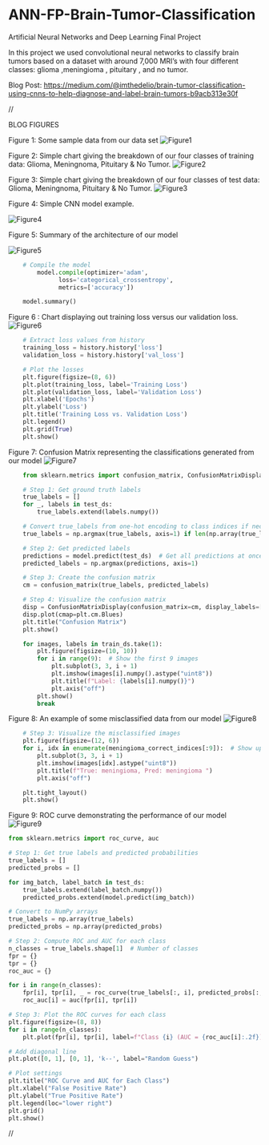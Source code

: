 # ANN-FP-Brain-Tumor-Classification

Artificial Neural Networks and Deep Learning Final Project

In this project we used convolutional neural networks to classify brain tumors based on a dataset with around 7,000 MRI’s with four different classes: glioma ,meningioma , pituitary , and no tumor.

Blog Post: https://medium.com/@imthedelio/brain-tumor-classification-using-cnns-to-help-diagnose-and-label-brain-tumors-b9acb313e30f

// 

BLOG FIGURES

Figure 1: Some sample data from our data set
![Figure1](./blog_figures/sample_data.png)

Figure 2: Simple chart giving the breakdown of our four classes of training data: Glioma, Meningnoma, Pituitary & No Tumor.
![Figure2](./blog_figures/training_label_count.png)

Figure 3: Simple chart giving the breakdown of our four classes of test data: Glioma, Meningnoma, Pituitary & No Tumor.
![Figure3](./blog_figures/testing_label_count.png)

Figure 4: Simple CNN model example.

![Figure4](./blog_figures/cnn_example.png)

Figure 5: Summary of the architecture of our model

![Figure5](./blog_figures/model_summary.png)

```python
    # Compile the model
        model.compile(optimizer='adam',
              loss='categorical_crossentropy',
              metrics=['accuracy'])

    model.summary()
```


Figure 6 : Chart displaying out training loss versus our validation loss.
![Figure6](./blog_figures/loss.png)

```python
    # Extract loss values from history
    training_loss = history.history['loss']
    validation_loss = history.history['val_loss']

    # Plot the losses
    plt.figure(figsize=(8, 6))
    plt.plot(training_loss, label='Training Loss')
    plt.plot(validation_loss, label='Validation Loss')
    plt.xlabel('Epochs')
    plt.ylabel('Loss')
    plt.title('Training Loss vs. Validation Loss')
    plt.legend()
    plt.grid(True)
    plt.show()
```


Figure 7: Confusion Matrix representing the classifications generated from our model
![Figure7](./blog_figures/confusion_matrix.png)

```python
    from sklearn.metrics import confusion_matrix, ConfusionMatrixDisplay

    # Step 1: Get ground truth labels
    true_labels = []
    for _, labels in test_ds:
        true_labels.extend(labels.numpy())

    # Convert true_labels from one-hot encoding to class indices if necessary
    true_labels = np.argmax(true_labels, axis=1) if len(np.array(true_labels).shape) > 1 else np.array(true_labels)

    # Step 2: Get predicted labels
    predictions = model.predict(test_ds)  # Get all predictions at once
    predicted_labels = np.argmax(predictions, axis=1)

    # Step 3: Create the confusion matrix
    cm = confusion_matrix(true_labels, predicted_labels)

    # Step 4: Visualize the confusion matrix
    disp = ConfusionMatrixDisplay(confusion_matrix=cm, display_labels=['glioma', 'meningioma', 'notumor', 'pituitary'])
    disp.plot(cmap=plt.cm.Blues)
    plt.title("Confusion Matrix")
    plt.show()
```


```python
    for images, labels in train_ds.take(1):
        plt.figure(figsize=(10, 10))
        for i in range(9):  # Show the first 9 images
            plt.subplot(3, 3, i + 1)
            plt.imshow(images[i].numpy().astype("uint8"))
            plt.title(f"Label: {labels[i].numpy()}")
            plt.axis("off")
        plt.show()
        break
```

Figure 8: An example of some misclassified data from our model
![Figure8](./blog_figures/misclassification.png)

```python
    # Step 3: Visualize the misclassified images
    plt.figure(figsize=(12, 6))
    for i, idx in enumerate(meningioma_correct_indices[:9]):  # Show up to 9 images
        plt.subplot(3, 3, i + 1)
        plt.imshow(images[idx].astype("uint8"))
        plt.title(f"True: meningioma, Pred: meningioma ")
        plt.axis("off")

    plt.tight_layout()
    plt.show()
```

Figure 9: ROC curve demonstrating the performance of our model
![Figure9](./blog_figures/roc_curve.png)

```python
from sklearn.metrics import roc_curve, auc

# Step 1: Get true labels and predicted probabilities
true_labels = []
predicted_probs = []

for img_batch, label_batch in test_ds:
    true_labels.extend(label_batch.numpy())
    predicted_probs.extend(model.predict(img_batch))

# Convert to NumPy arrays
true_labels = np.array(true_labels)
predicted_probs = np.array(predicted_probs)

# Step 2: Compute ROC and AUC for each class
n_classes = true_labels.shape[1]  # Number of classes
fpr = {}
tpr = {}
roc_auc = {}

for i in range(n_classes):
    fpr[i], tpr[i], _ = roc_curve(true_labels[:, i], predicted_probs[:, i])
    roc_auc[i] = auc(fpr[i], tpr[i])

# Step 3: Plot the ROC curves for each class
plt.figure(figsize=(8, 8))
for i in range(n_classes):
    plt.plot(fpr[i], tpr[i], label=f"Class {i} (AUC = {roc_auc[i]:.2f})")

# Add diagonal line
plt.plot([0, 1], [0, 1], 'k--', label="Random Guess")

# Plot settings
plt.title("ROC Curve and AUC for Each Class")
plt.xlabel("False Positive Rate")
plt.ylabel("True Positive Rate")
plt.legend(loc="lower right")
plt.grid()
plt.show()
```

//
